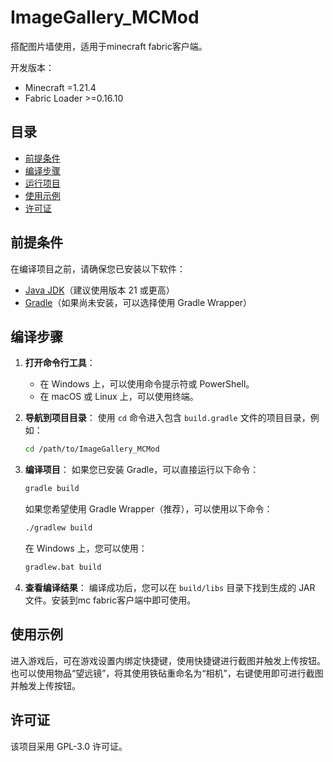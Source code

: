 # ImageGallery_MCMod

搭配图片墙使用，适用于minecraft fabric客户端。

开发版本：
- Minecraft =1.21.4
- Fabric Loader >=0.16.10


## 目录

- [前提条件](#前提条件)
- [编译步骤](#编译步骤)
- [运行项目](#运行项目)
- [使用示例](#使用示例)
- [许可证](#许可证)

## 前提条件

在编译项目之前，请确保您已安装以下软件：

- [Java JDK](https://www.oracle.com/java/technologies/javase-jdk11-downloads.html)（建议使用版本 21 或更高）
- [Gradle](https://gradle.org/install/)（如果尚未安装，可以选择使用 Gradle Wrapper）

## 编译步骤

1. **打开命令行工具**：
   - 在 Windows 上，可以使用命令提示符或 PowerShell。
   - 在 macOS 或 Linux 上，可以使用终端。

2. **导航到项目目录**：
   使用 `cd` 命令进入包含 `build.gradle` 文件的项目目录，例如：
   ```bash
   cd /path/to/ImageGallery_MCMod
   ```

3. **编译项目**：
   如果您已安装 Gradle，可以直接运行以下命令：
   ```bash
   gradle build
   ```
   如果您希望使用 Gradle Wrapper（推荐），可以使用以下命令：
   ```bash
   ./gradlew build
   ```
   在 Windows 上，您可以使用：
   ```bash
   gradlew.bat build
   ```

4. **查看编译结果**：
   编译成功后，您可以在 `build/libs` 目录下找到生成的 JAR 文件。安装到mc fabric客户端中即可使用。


## 使用示例

进入游戏后，可在游戏设置内绑定快捷键，使用快捷键进行截图并触发上传按钮。
也可以使用物品“望远镜”，将其使用铁砧重命名为“相机”，右键使用即可进行截图并触发上传按钮。

## 许可证

该项目采用 GPL-3.0 许可证。
